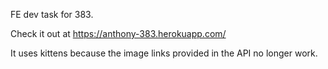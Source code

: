 FE dev task for 383.

Check it out at https://anthony-383.herokuapp.com/

It uses kittens because the image links provided in the API no longer work.